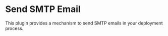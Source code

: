 # Send SMTP Email

This plugin provides a mechanism to send SMTP emails in your deployment process.
